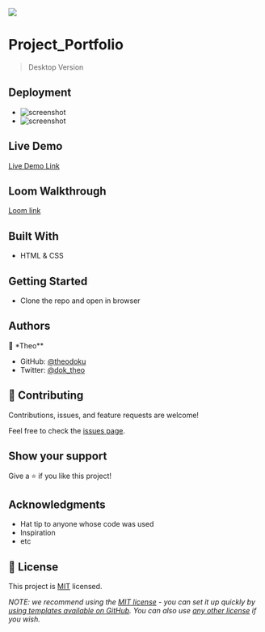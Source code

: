 ![](https://img.shields.io/badge/Microverse-blueviolet)

# Project_Portfolio

> Desktop Version

## Deployment
- ![screenshot](images1/desktop.png)
- ![screenshot](images1/mobile.png)

## Live Demo 
[Live Demo Link](https://theodoku.github.io/Project_Portfolio/)

## Loom Walkthrough
[Loom link](https://www.loom.com/share/8376b614e101498fab1d5ee64023e977)


## Built With

- HTML & CSS

## Getting Started

- Clone the repo and open in browser

## Authors

👤 \*Theo\*\*

- GitHub: [@theodoku](https://github.com/theodoku)
- Twitter: [@dok_theo](https://twitter.com/Theo_dok)

## 🤝 Contributing

Contributions, issues, and feature requests are welcome!

Feel free to check the [issues page](../../issues/).

## Show your support

Give a ⭐️ if you like this project!

## Acknowledgments

- Hat tip to anyone whose code was used
- Inspiration
- etc

## 📝 License

This project is [MIT](./MIT.md) licensed.

_NOTE: we recommend using the [MIT license](https://choosealicense.com/licenses/mit/) - you can set it up quickly by [using templates available on GitHub](https://docs.github.com/en/communities/setting-up-your-project-for-healthy-contributions/adding-a-license-to-a-repository). You can also use [any other license](https://choosealicense.com/licenses/) if you wish._

